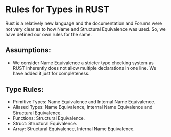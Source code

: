Rules for Types in RUST
==========================

Rust is a relatively new language and the documentation and Forums were not very clear as to how Name and Structural Equivalence was used.
So, we have defined our own rules for the same.

Assumptions:
------------
- We consider Name Equivalence a stricter type checking system as RUST inherently does not allow multiple declarations in one line. We have added it just for completeness.

Type Rules:
-----------
- Primitive Types: Name Equivalence and Internal Name Equivalence.
- Aliased Types: Name Equivalence, Internal Name Equivalence and Structural Equivalence. 
- Functions: Structural Equivalence.
- Struct: Structural Equivalence.
- Array: Structural Equivalence, Internal Name Equivalence.